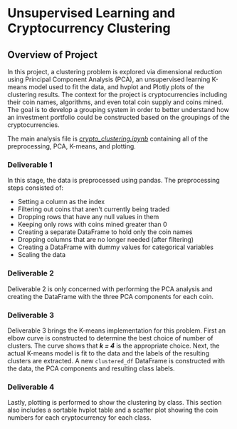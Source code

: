 # **Unsupervised Learning and Cryptocurrency Clustering**

## **Overview of Project**
In this project, a clustering problem is explored via dimensional reduction
using Principal Component Analysis (PCA), an unsupervised learning K-means model
used to fit the data, and hvplot and Plotly plots of the clustering results. The
context for the project is cryptocurrencies including their coin names,
algorithms, and even total coin supply and coins mined. The goal is to develop a
grouping system in order to better understand how an investment portfolio could
be constructed based on the groupings of the cryptocurrencies.

The main analysis file is *[crypto_clustering.ipynb](https://github.com/cdpeters/crypto-clustering-unsupervised-ML-sklearn/blob/main/crypto_clustering.ipynb)*
containing all of the preprocessing, PCA, K-means, and plotting.

### **Deliverable 1**
In this stage, the data is preprocessed using pandas. The preprocessing steps
consisted of:
* Setting a column as the index
* Filtering out coins that aren't currently being traded
* Dropping rows that have any null values in them
* Keeping only rows with coins mined greater than 0
* Creating a separate DataFrame to hold only the coin names
* Dropping columns that are no longer needed (after filtering)
* Creating a DataFrame with dummy values for categorical variables
* Scaling the data

### **Deliverable 2**
Deliverable 2 is only concerned with performing the PCA analysis and creating
the DataFrame with the three PCA components for each coin.

### **Deliverable 3**
Deliverable 3 brings the K-means implementation for this problem. First an elbow
curve is constructed to determine the best choice of number of clusters. The
curve shows that ***k = 4*** is the appropriate choice. Next, the actual K-means model
is fit to the data and the labels of the resulting clusters are extracted. A new
`clustered_df` DataFrame is constructed with the data, the PCA components and
resulting class labels.

### **Deliverable 4**
Lastly, plotting is performed to show the clustering by class. This section also
includes a sortable hvplot table and a scatter plot showing the coin numbers for
each cryptocurrency for each class.
